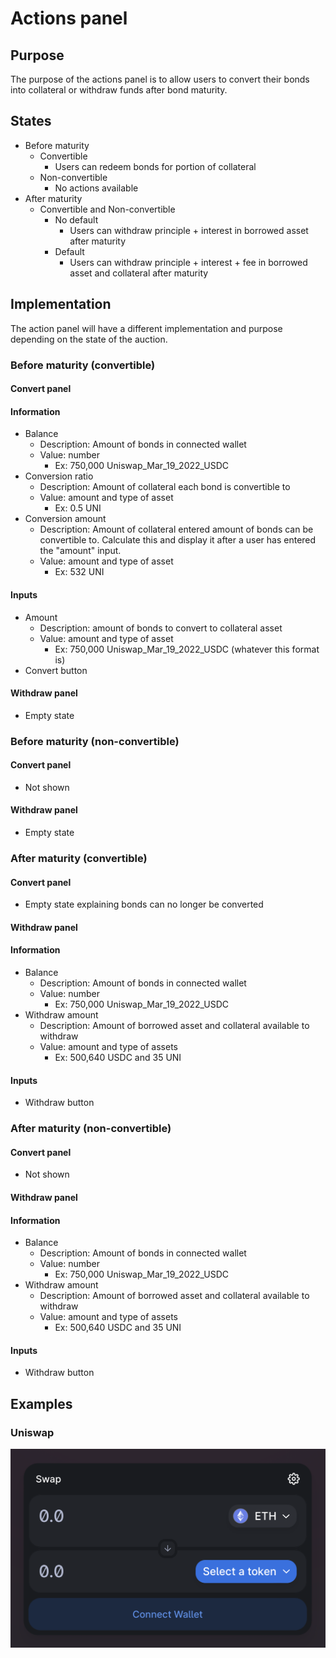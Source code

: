# Actions panel

## Purpose

The purpose of the actions panel is to allow users to convert their bonds into collateral or withdraw funds after bond maturity.

## States

- Before maturity
  - Convertible
    - Users can redeem bonds for portion of collateral
  - Non-convertible
    - No actions available
- After maturity
  - Convertible and Non-convertible
    - No default
      - Users can withdraw principle + interest in borrowed asset after maturity
    - Default
      - Users can withdraw principle + interest + fee in borrowed asset and collateral after maturity

## Implementation

The action panel will have a different implementation and purpose depending on the state of the auction.

### Before maturity (convertible)

#### **Convert panel**

#### Information

- Balance
  - Description: Amount of bonds in connected wallet
  - Value: number
    - Ex: 750,000 Uniswap_Mar_19_2022_USDC
- Conversion ratio
  - Description: Amount of collateral each bond is convertible to
  - Value: amount and type of asset
    - Ex: 0.5 UNI
- Conversion amount
  - Description: Amount of collateral entered amount of bonds can be convertible to. Calculate this and display it after a user has entered the "amount" input.
  - Value: amount and type of asset
    - Ex: 532 UNI

#### Inputs

- Amount
  - Description: amount of bonds to convert to collateral asset
  - Value: amount and type of asset
    - Ex: 750,000 Uniswap_Mar_19_2022_USDC (whatever this format is)
- Convert button

#### **Withdraw panel**

- Empty state

### Before maturity (non-convertible)

#### **Convert panel**

- Not shown

#### **Withdraw panel**

- Empty state

### After maturity (convertible)

#### **Convert panel**

- Empty state explaining bonds can no longer be converted

#### **Withdraw panel**

#### Information

- Balance
  - Description: Amount of bonds in connected wallet
  - Value: number
    - Ex: 750,000 Uniswap_Mar_19_2022_USDC
- Withdraw amount
  - Description: Amount of borrowed asset and collateral available to withdraw
  - Value: amount and type of assets
    - Ex: 500,640 USDC and 35 UNI

#### Inputs

- Withdraw button

### After maturity (non-convertible)

#### **Convert panel**

- Not shown

#### **Withdraw panel**

#### Information

- Balance
  - Description: Amount of bonds in connected wallet
  - Value: number
    - Ex: 750,000 Uniswap_Mar_19_2022_USDC
- Withdraw amount
  - Description: Amount of borrowed asset and collateral available to withdraw
  - Value: amount and type of assets
    - Ex: 500,640 USDC and 35 UNI

#### Inputs

- Withdraw button

## Examples

### Uniswap

![](../../../assets/uniswap/convert.png)

